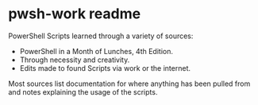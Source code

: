 # pwsh-work readme

PowerShell Scripts learned through a variety of sources:
- PowerShell in a Month of Lunches, 4th Edition.
- Through necessity and creativity.
- Edits made to found Scripts via work or the internet.

Most sources list documentation for where anything has been pulled from and notes explaining the usage of the scripts.